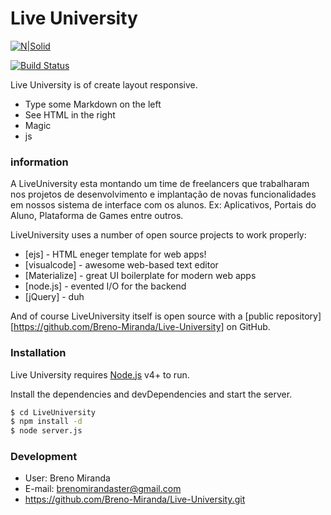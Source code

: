 # Live University

[![N|Solid](https://cldup.com/dTxpPi9lDf.thumb.png)](https://nodesource.com/products/nsolid)

[![Build Status](https://travis-ci.org/joemccann/dillinger.svg?branch=master)](https://travis-ci.org/joemccann/dillinger)

Live University is of create layout responsive.

  - Type some Markdown on the left
  - See HTML in the right
  - Magic
  - js


### information
A LiveUniversity esta montando um time de freelancers que trabalharam nos projetos de desenvolvimento e implantação de novas funcionalidades em nossos sistema de interface com os alunos. Ex: Aplicativos, Portais do Aluno, Plataforma de Games entre outros.

LiveUniversity uses a number of open source projects to work properly:

* [ejs] - HTML eneger template for web apps!
* [visualcode] - awesome web-based text editor
* [Materialize] - great UI boilerplate for modern web apps
* [node.js] - evented I/O for the backend
* [jQuery] - duh

And of course LiveUniversity itself is open source with a [public repository][https://github.com/Breno-Miranda/Live-University]
 on GitHub.

### Installation

Live University requires [Node.js](https://nodejs.org/) v4+ to run.

Install the dependencies and devDependencies and start the server.

```sh
$ cd LiveUniversity
$ npm install -d
$ node server.js
```

### Development

- User: Breno Miranda
- E-mail: brenomirandaster@gmail.com
- https://github.com/Breno-Miranda/Live-University.git
